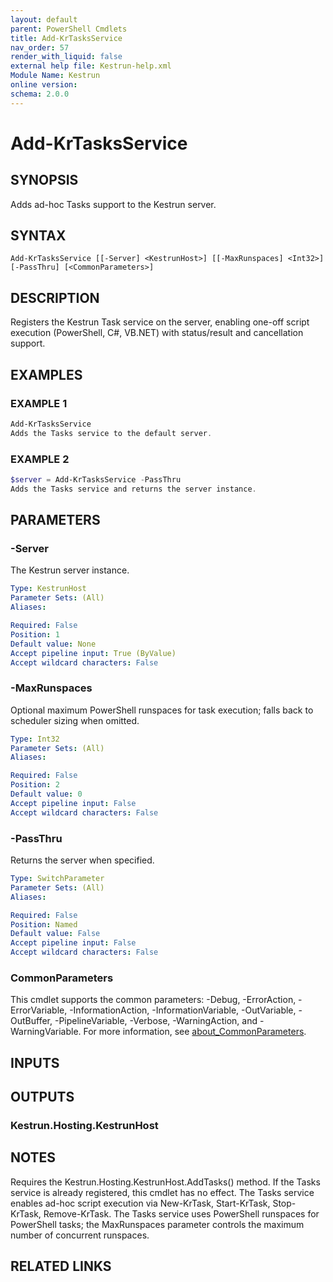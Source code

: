```yaml
---
layout: default
parent: PowerShell Cmdlets
title: Add-KrTasksService
nav_order: 57
render_with_liquid: false
external help file: Kestrun-help.xml
Module Name: Kestrun
online version:
schema: 2.0.0
---
```


# Add-KrTasksService

## SYNOPSIS
Adds ad-hoc Tasks support to the Kestrun server.

## SYNTAX

```
Add-KrTasksService [[-Server] <KestrunHost>] [[-MaxRunspaces] <Int32>] [-PassThru] [<CommonParameters>]
```

## DESCRIPTION
Registers the Kestrun Task service on the server, enabling one-off script execution (PowerShell, C#, VB.NET)
with status/result and cancellation support.

## EXAMPLES

### EXAMPLE 1
```powershell
Add-KrTasksService
Adds the Tasks service to the default server.
```

### EXAMPLE 2
```powershell
$server = Add-KrTasksService -PassThru
Adds the Tasks service and returns the server instance.
```

## PARAMETERS

### -Server
The Kestrun server instance.

```yaml
Type: KestrunHost
Parameter Sets: (All)
Aliases:

Required: False
Position: 1
Default value: None
Accept pipeline input: True (ByValue)
Accept wildcard characters: False
```

### -MaxRunspaces
Optional maximum PowerShell runspaces for task execution; falls back to scheduler sizing when omitted.

```yaml
Type: Int32
Parameter Sets: (All)
Aliases:

Required: False
Position: 2
Default value: 0
Accept pipeline input: False
Accept wildcard characters: False
```

### -PassThru
Returns the server when specified.

```yaml
Type: SwitchParameter
Parameter Sets: (All)
Aliases:

Required: False
Position: Named
Default value: False
Accept pipeline input: False
Accept wildcard characters: False
```

### CommonParameters
This cmdlet supports the common parameters: -Debug, -ErrorAction, -ErrorVariable, -InformationAction, -InformationVariable, -OutVariable, -OutBuffer, -PipelineVariable, -Verbose, -WarningAction, and -WarningVariable. For more information, see [about_CommonParameters](http://go.microsoft.com/fwlink/?LinkID=113216).

## INPUTS

## OUTPUTS

### Kestrun.Hosting.KestrunHost
## NOTES
Requires the Kestrun.Hosting.KestrunHost.AddTasks() method.
If the Tasks service is already registered, this cmdlet has no effect.
The Tasks service enables ad-hoc script execution via New-KrTask, Start-KrTask, Stop-KrTask, Remove-KrTask.
The Tasks service uses PowerShell runspaces for PowerShell tasks; the MaxRunspaces parameter controls the maximum number of concurrent runspaces.

## RELATED LINKS
